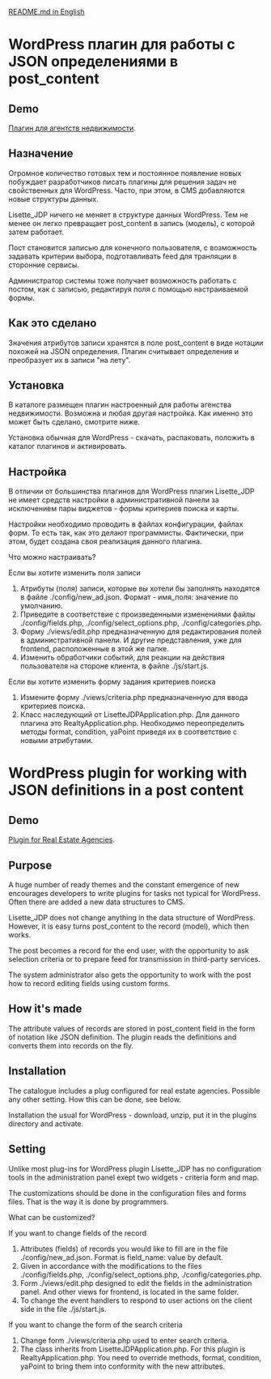 <a href='#en_readme_md'>README.md in English</a>

<h1>WordPress плагин для работы с JSON определениями в post_content</h1>

<h2>Demo</h2>

<a href='http://lisette.vorst.ru'>Плагин для агентств недвижимости</a>.

<h2>Назначение</h2>
Огромное количество готовых тем и постоянное появление новых побуждает разработчиков
писать плагины для решения задач не свойственных для WordPress.
Часто, при этом, в CMS добавляются новые структуры данных.

Lisette_JDP ничего не меняет в структуре данных WordPress. Тем не менее он легко
превращает post_content в запись (модель), с которой затем работает.

Пост становится записью для конечного пользователя, с возможность задавать 
критерии выбора, подготавливать feed для транляции в сторонние сервисы.

Администратор системы тоже получает возможность работать с постом, как с записью, 
редактируя поля с помощью настраиваемой формы.

<h2>Как это сделано</h2>
Значения атрибутов записи хранятся в поле post_content в виде нотации похожей на JSON определения. 
Плагин считывает определения и преобразует их в записи "на лету".

<h2>Установка</h2>
В каталоге размещен плагин настроенный для работы агенства недвижимости.
Возможна и любая другая настройка. Как именно это может быть сделано, смотрите ниже.

Установка обычная для WordPress - скачать, распаковать, положить в каталог плагинов и активировать.

<h2>Настройка</h2>
В отличии от большинства плагинов для WordPress плагин Lisette_JDP не имеет средств настройки
в административной панели за исключением пары виджетов - формы критериев поиска и карты.

Настройки необходимо проводить в файлах конфигурации, файлах форм. То есть так, как это делают программисты.
Фактически, при этом, будет создана своя реализация данного плагина.

Что можно настраивать?

Если вы хотите изменить поля записи

1. Атрибуты (поля) записи, которые вы хотели бы заполнять находятся в файле ./config/new_ad.json.
Формат - имя_поля: значение по умолчанию.
2. Приведите в соответствие с произведенными изменениями файлы ./config/fields.php, ./config/select_options.php, ./config/categories.php.
3. Форму ./views/edit.php предназначенную для редактирования полей в административной панели. 
И другие представления, уже для frontend, расположенные в этой же папке.
4. Изменить обработчики событий, для реакции на действия пользователя на стороне клиента, в файле ./js/start.js.

Если вы хотите изменить форму задания критериев поиска
1. Измените форму ./views/criteria.php предназначенную для ввода критериев поиска.
2. Класс наследующий от LisetteJDPApplication.php. Для данного плагина это RealtyApplication.php.
Необходимо переопределить методы format, condition, yaPoint приведя их в соответствие с новыми атрибутами.



<h1><a name='en_readme_md'></a>WordPress plugin for working with JSON definitions in a post content</h1>

<h2>Demo</h2>

<a href='http://lisette.vorst.ru'>Plugin for Real Estate Agencies</a>.

<h2>Purpose</h2>
A huge number of ready themes and the constant emergence of new encourages developers 
to write plugins for tasks not typical for WordPress. Often there are added a new data structures to CMS.

Lisette_JDP does not change anything in the data structure of WordPress. However, it is easy
turns post_content to the record (model), which then works.

The post becomes a record for the end user, with the opportunity to ask 
selection criteria or to prepare feed for transmission in third-party services.

The system administrator also gets the opportunity to work with the post how to record 
editing fields using custom forms.

<h2>How it's made</h2>
The attribute values of records are stored in post_content field in the form of notation like JSON definition. 
The plugin reads the definitions and converts them into records on the fly.

<h2>Installation</h2>
The catalogue includes a plug configured for real estate agencies.
Possible any other setting. How this can be done, see below.

Installation the usual for WordPress - download, unzip, put it in the plugins directory and activate.

<h2>Setting</h2>
Unlike most plug-ins for WordPress plugin Lisette_JDP has no configuration tools
in the administration panel exept two widgets - criteria form and map.

The customizations should be done in the configuration files and forms files. 
That is the way it is done by programmers.

What can be customized?

If you want to change fields of the record

1. Attributes (fields) of records you would like to fill are in the file ./config/new_ad.json.
Format is field_name: value by default.
2. Given in accordance with the modifications to the files ./config/fields.php, ./config/select_options.php, ./config/categories.php.
3. Form ./views/edit.php designed to edit the fields in the administration panel. 
And other views for frontend, is located in the same folder.
4. To change the event handlers to respond to user actions on the client side in the file ./js/start.js.

If you want to change the form of the search criteria

1. Change form ./views/criteria.php used to enter search criteria.
2. The class inherits from LisetteJDPApplication.php. For this plugin is RealtyApplication.php.
You need to override methods, format, condition, yaPoint to bring them into conformity with the new attributes.

